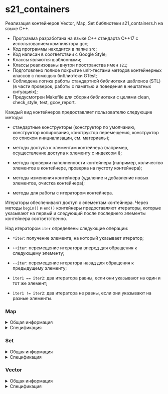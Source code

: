 # s21_containers

Реализация контейнеров Vector, Map, Set библиотеки s21_containers.h на языке С++.

- Программа разработана на языке C++ стандарта C++17 с использованием компилятора gcc;
- Код программы находится в папке src;
- Код написан в соответствии с Google Style;
- Классы являются шаблонными;
- Классы реализованы внутри пространства имен `s21`;
- Подготовлено полное покрытие unit-тестами методов контейнерных классов c помощью библиотеки GTest;
- Соблюдена логика работы стандартной библиотеки шаблонов (STL) (в части проверок, работы с памятью и поведения в нештатных ситуациях);
- Предусмотрен Makefile для сборки библиотеки с целями clean, check_style, test, gcov_report.

Каждый вид контейнеров предоставляет пользователю следующие методы:

- стандартные конструкторы (конструктор по умолчанию, конструктор копирования, конструктор перемещения, конструктор со списком инициализации, см. материалы);

- методы доступа к элементам контейнера (например, осуществление доступа к элементу с индексом i);

- методы проверки наполненности контейнера (например, количество элементов в контейнере, проверка на пустоту контейнера);

- методы изменения контейнера (удаление и добавление новых элементов, очистка контейнера);

- методы для работы с итератором контейнера.

Итераторы обеспечивают доступ к элементам контейнера. Через методы `begin()` и `end()` контейнеры предоставляют итераторы, которые указывают на первый и следующий после последнего элементы контейнера соответственно.

Над итератором `iter` определены следующие операции:

- `*iter`: получение элемента, на который указывает итератор;

- `++iter`: перемещение итератора вперед для обращения к следующему элементу;

- `--iter`: перемещение итератора назад для обращения к предыдущему элементу;

- `iter1 == iter2`: два итератора равны, если они указывают на один и тот же элемент;

- `iter1 != iter2`: два итератора не равны, если они указывают на разные элементы.

### Map

<details>
  <summary>Общая информация</summary>
<br />

Map (словарь) - это ассоциативный контейнер, содержащий отсортированные по возрастанию ключа пары ключ-значение. То есть каждый элемент ассоциирован с некоторым уникальным ключом, и его положение в словаре определяется его ключом. Словари удобно применять, когда необходимо ассоциировать элементы с некоторым другим значением (не индексом).
```
В данном проекте контейнер Map реализован на основе AVL-дерева. 
AVL-дерево - сбалансированное бинарное дерево поиска, в котором поддерживается следующее свойство: для каждой его вершины высота её двух поддеревьев различается не более чем на 1.
```
</details>

<details>
  <summary>Спецификация</summary>
  <br />

*Map Member type*

В этой таблице перечислены внутриклассовые переопределения типов (типичные для стандартной библиотеки STL), принятые для удобства восприятия кода класса:

| Member type            | Definition                                                                                                                                                   |
|------------------------|--------------------------------------------------------------------------------------------------------------------------------------------------------------|
| `key_type`               | `KeyType` the first template parameter (Key)                                                                                                                 |
| `mapped_type`           | `ValueType` the second template parameter (T)                                                                                                                |
| `value_type`             | `std::pair<const KeyType, ValueType>` Key-value pair                                                                                                         |
| `reference`              | `value_type &` defines the type of the reference to an element                                                                                               |
| `const_reference`        | `const value_type &` defines the type of the constant reference                                                                                              |
| `iterator`               | internal class `TreeIterator<KeyType, ValueType>` as internal iterator of tree subclass; defines the type for iterating through the container                |
| `const_iterator`         | internal class `TreeIterator<KeyType, ValueType>` as internal const iterator of tree subclass; defines the constant type for iterating through the container |
| `size_type`              | `size_t` defines the type of the container size (standard type is size_t)                                                                                    |

*Map Member functions*

В этой таблице перечислены основные публичные методы для взаимодействия с классом:

| Member functions                                      | Definition                                      |
|-------------------------------------------------------|-------------------------------------------------|
| `Map()`                                               | default constructor, creates empty map                                 |
| `Map(std::initializer_list<value_type> const &items)` | initializer list constructor, creates the map initizialized using std::initializer_list<T>    |
| `Map(const Map &other)`                                   | copy constructor  |
| `Map(Map &&other)`                                        | move constructor  |
| `~Map()`                                              | destructor  |
| `operator=(Map &&other)`                              | assignment operator overload for moving object                                |

*Map Element access*

В этой таблице перечислены публичные методы для доступа к элементам класса:

| Element access                              | Definition                                                                             |
|---------------------------------------------|----------------------------------------------------------------------------------------|
| `ValueType &at(const KeyType &key)`         | access specified element with bounds checking                                          |
| `ValueType &operator[](const KeyType &key)` | access or insert specified element                                                     |

*Map Iterators*

В этой таблице перечислены публичные методы для итерирования по элементам класса (доступ к итераторам):

| Iterators              | Definition                                                                             |
|------------------------|----------------------------------------------------------------------------------------|
| `iterator begin()`            | returns an iterator to the beginning                                                   |
| `iterator end()`                | returns an iterator to the end                                                         |

*Map Capacity*

В этой таблице перечислены публичные методы для доступа к информации о наполнении контейнера:

| Capacity               | Definition                                                                             |
|------------------------|----------------------------------------------------------------------------------------|
| `bool empty()`                  | checks whether the container is empty                                                  |
| `size_type size()`                   | returns the number of elements                                                         |
| `size_type max_size()`               | returns the maximum possible number of elements                                        |

*Map Modifiers*

В этой таблице перечислены публичные методы для изменения контейнера:

| Modifiers                                                                   | Definition                                                                                                                           |
|-----------------------------------------------------------------------------|--------------------------------------------------------------------------------------------------------------------------------------|
| `void clear()`                                                              | clears the contents                                                                                                                  |
| `std::pair<iterator, bool> insert(const ValueType &value)`                 | inserts node and returns iterator to where the element is in the container and bool denoting whether the insertion took place        |
| `std::pair<iterator, bool> insert(const KeyType &key, const ValueType &obj)`            | inserts value by key and returns iterator to where the element is in the container and bool denoting whether the insertion took place |
| `vector<std::pair<iterator,bool>> insert_many(Args&&... args)`          | inserts new elements into the container                                                                                              |
| `std::pair<iterator, bool> insert_or_assign(const KeyType &key, const ValueType &obj);` | inserts an element or assigns to the current element if the key already exists                                                       |
| `void erase(iterator pos)`                                                  | erases element at pos                                                                                                                |
| `void swap(Map &other)`                                                     | swaps the contents                                                                                                                   |
| `void merge(Map &other);`                                                   | splices nodes from another container                                                                                                 |

*Map Lookup*

В этой таблице перечислены публичные методы, осуществляющие просмотр контейнера:

| Lookup                              | Definition                                                                             |
|-------------------------------------|----------------------------------------------------------------------------------------|
| `bool contains(const KeyType &key)` | checks if there is an element with key equivalent to key in the container                                   |

</details>

### Set

<details>
  <summary>Общая информация</summary>
<br />

Set (множество) - ассоциативный контейнер уникальных элементов. Это означает, что в множество нельзя добавить один и тот же элемент дважды. Контейнер множество является ассоциативным, так как внутри он также представлен в виде дерева, как и контейнер map (словарь), и, соответственно, также хранит элементы в отсортированном порядке. Разница между словарем и множеством заключается в том, что уникальным в множестве является, не ключ а само значение, ровно как и поиск значения в дереве проверяется не по ключу, а по самому значению.
```
В данном проекте контейнер Set реализован на основе AVL-дерева. 
AVL-дерево - сбалансированное бинарное дерево поиска, в котором поддерживается следующее свойство: для каждой его вершины высота её двух поддеревьев различается не более чем на 1.
```
</details>

<details>
  <summary>Спецификация</summary>
<br />

*Set Member type*

В этой таблице перечислены внутриклассовые переопределения типов (типичные для стандартной библиотеки STL), принятые для удобства восприятия кода класса:

| Member type            | Definition                                                                                                                                                                         |
|------------------------|------------------------------------------------------------------------------------------------------------------------------------------------------------------------------------|
| `key_type`               | `KeyType` the first template parameter (Key)                                                                                                                                       |
| `value_type`             | `KeyType` value type (the value itself is a key)                                                                                                                                   |
| `reference`              | `value_type &` defines the type of the reference to an element                                                                                                                     |
| `const_reference`        | `const value_type &` defines the type of the constant reference                                                                                                                    |
| `iterator`               | internal class `TreeIterator<T>` as the internal iterator of tree subclass; defines the type for iterating through the container                          |
| `const_iterator`         | internal class `TreeConstIterator<T>` as the internal const iterator of tree subclass; defines the constant type for iterating through the container |
| `size_type`              | `size_t` defines the type of the container size (standard type is size_t)                                                                                                          |

*Set Member functions*

В этой таблице перечислены основные публичные методы для взаимодействия с классом:

| Member functions                                      | Definition                                      |
|-------------------------------------------------------|-------------------------------------------------|
| `Set()`                                               | default constructor, creates empty set                                 |
| `Set(std::initializer_list<value_type> const &items)` | initializer list constructor, creates the set initizialized using std::initializer_list<T>    |
| `Set(const Set &other)`                               | copy constructor  |
| `Set(Set &&other)`                                    | move constructor  |
| `~Set()`                                              | destructor  |
| `operator=(Set &&other)`                              | assignment operator overload for moving object                                |

*Set Iterators*

В этой таблице перечислены публичные методы для итерирования по элементам класса (доступ к итераторам):

| Iterators              | Definition                                                                             |
|------------------------|----------------------------------------------------------------------------------------|
| `iterator begin()`            | returns an iterator to the beginning                                                   |
| `iterator end()`                | returns an iterator to the end                                                         |

*Set Capacity*

В этой таблице перечислены публичные методы для доступа к информации о наполнении контейнера:

| Capacity       | Definition                                      |
|----------------|-------------------------------------------------|
| `bool empty()`          | checks whether the container is empty           |
| `size_type size()`           | returns the number of elements                  |
| `size_type max_size()`       | returns the maximum possible number of elements |

*Set Modifiers*

В этой таблице перечислены публичные методы для изменения контейнера:

| Modifiers                                                | Definition                                                                                                                   |
|----------------------------------------------------------|------------------------------------------------------------------------------------------------------------------------------|
| `void clear()`                                           | clears the contents                                                                                                          |
| `std::pair<iterator, bool> insert(const KeyType &value)` | inserts node and returns iterator to where the element is in the container and bool denoting whether the insertion took place |
| `vector<std::pair<iterator,bool>> insert_many(Args&&... args)`          | inserts new elements into the container                                                                                      |
| `void erase(iterator pos)`                               | erases element at pos                                                                                                        |
| `void swap(Set &other)`                                  | swaps the contents                                                                                                           |
| `void merge(Set &other);`                                | splices nodes from another container                                                                                         |

*Set Lookup*

В этой таблице перечислены публичные методы, осуществляющие просмотр контейнера:

| Lookup                              | Definition                                                                             |
|-------------------------------------|----------------------------------------------------------------------------------------|
| `iterator find(const KeyType &key)` | finds element with specific key                                                        |
| `bool contains(const KeyType &key)` | checks if the container contains element with specific key                             |

</details>

### Vector

<details>
  <summary>Общая информация</summary>
<br />

Vector (вектор) - это последовательный контейнер, инкапсулируюший в себе динамический массив для более интуитивной работы. Данный контейнер не требует ручного контроля памяти, как стандартные динамические массивы, вместо этого он позволяет добавлять через методы `push_back()` и `insert()` произвольное количество элементов, и, в отличие от списка, позволяет обратиться к любому элементу контейнера напрямую, по индексу. Элементы в векторе хранятся последовательно, что позволяет итерировать по вектору не только через предоставляемый итератор, но также и вручную смещая указатель на элемент вектора. Таким образом, указатель на первый элемент вектора может быть передан в качестве аргумента в любую функцию, ожидающую в качестве аргумента обыкновенный массив. Динамическое изменение размера массива происходит не при каждом добавлении или удалении элемента, а только в случае превышения размера заданного буфера. Таким образом, вектор хранит два значения, отвечающих за размер: размер хранимого массива (метод `size()`) и размер буффера (метод `capacity()`). 

</details>

<details>
  <summary>Спецификация</summary>
<br />

*Vector Member type*

В этой таблице перечислены внутриклассовые переопределения типов (типичные для стандартной библиотеки STL), принятые для удобства восприятия кода класса:

| Member type            | definition                                                                                                           |
|------------------------|----------------------------------------------------------------------------------------------------------------------|
| `value_type`             | `T` defines the type of an element (T is template parameter)                                                         |
| `reference`              | `T &` defines the type of the reference to an element                                                                |
| `const_reference`        | `const T &` defines the type of the constant reference                                                               |
| `iterator`               | `T *` defines the type for iterating through the container                                                           |
| `const_iterator`         | `const T *` defines the constant type for iterating through the container |
| `size_type`              | `size_t` defines the type of the container size (standard type is size_t)                                            |

*Vector Member functions*

В этой таблице перечислены основные публичные методы для взаимодействия с классом:

| Functions                                                | Definition                                      |
|----------------------------------------------------------|-------------------------------------------------|
| `Vector()`                                               | default constructor, creates empty vector                                 |
| `Vector(size_type n)`                                    | parameterized constructor, creates the vector of size n                                 |
| `Vector(std::initializer_list<value_type> const &items)` | initializer list constructor, creates vector initizialized using std::initializer_list<T>    |
| `Vector(const Vector &other)`                            | copy constructor  |
| `Vector(Vector &&other)`                                 | move constructor  |
| `~Vector()`                                              | destructor  |
| `operator=(Vector &&other)`                              | assignment operator overload for moving object                                |

*Vector Element access*

В этой таблице перечислены публичные методы для доступа к элементам класса:

| Element access         | Definition                                                                             |
|------------------------|----------------------------------------------------------------------------------------|
| `reference at(size_type pos)`                     | access specified element with bounds checking                                          |
| `reference operator[](size_type pos);`             | access specified element                                                               |
| `const_reference front()`          | access the first element                        |
| `const_reference back()`           | access the last element                         |
| `T* data()`                   | direct access to the underlying array                                                  |

*Vector Iterators*

В этой таблице перечислены публичные методы для итерирования по элементам класса (доступ к итераторам):

| Iterators      | Definition                                      |
|----------------|-------------------------------------------------|
| `iterator begin()`    | returns an iterator to the beginning            |
| `iterator end()`        | returns an iterator to the end                  |

*Vector Capacity*

В этой таблице перечислены публичные методы для доступа к информации о наполнении контейнера:


| Capacity               | Definition                                                                             |
|------------------------|----------------------------------------------------------------------------------------|
| `bool empty()`          | checks whether the container is empty           |
| `size_type size()`           | returns the number of elements                  |
| `size_type max_size()`       | returns the maximum possible number of elements |
| `void reserve(size_type size)`                | allocate storage of size elements and copies current array elements to a newely allocated array                                     |
| `size_type capacity()`               | returns the number of elements that can be held in currently allocated storage         |
| `void shrink_to_fit()`          | reduces memory usage by freeing unused memory                                          |

*Vector Modifiers*

В этой таблице перечислены публичные методы для изменения контейнера:

| Modifiers                                              | Definition                                                                                |
|--------------------------------------------------------|-------------------------------------------------------------------------------------------|
| `void clear()`                                         | clears the contents                                                                       |
| `iterator insert(iterator pos, const_reference value)` | inserts elements into concrete pos and returns the iterator that points to the new element |
| `void insert_many_back(Args&&... args)`          | appends new elements to the end of the container                                          |
| `void erase(iterator pos)`                             | erases element at pos                                                                     |
| `void push_back(const_reference value)`                | adds an element to the end                                                                |
| `void pop_back()`                                      | removes the last element                                                                  |
| `void swap(Vector &other)`                             | swaps the contents                                                                        |

</details>